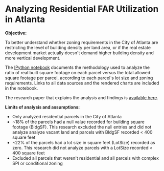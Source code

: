 # Analyzing Residential FAR Utilization in Atlanta

**Objective:**

To better understand whether zoning requirements in the City of Atlanta are restricting the level of building density per land area, or if the real estate development market actually doesn't demand higher building density and more vertical development.

The [IPython notebook](https://github.com/hannahkates/atlanta-far-utilization/blob/master/atl_far_utilization.ipynb) documents the methodology used to analyze the ratio of real built square footage on each parcel versus the total allowed square footage per parcel, according to each parcel's lot size and zoning requirements. Links to all data sources and the rendered charts are included in the notebook.

The research paper that explains the analysis and findings is [available here](https://github.com/hannahkates/atlanta-far-utilization/blob/master/HKates%20Final%20Paper.pdf).

**Limits of analysis and assumptions:**

- Only analyzed residential parcels in the City of Atlanta
- ~18% of the parcels had a null value recorded for building square footage (BldgSF). This research excluded the null entries and did not analyze analyze vacant land and parcels with BldgSF recorded < 400 square feet
- ~22% of the parcels had a lot size in square feet (LotSize) recorded as zero. This research did not analyze parcels with a LotSize recorded < 400 square feet
- Excluded all parcels that weren't residential and all parcels with complex SPI or conditional zoning
